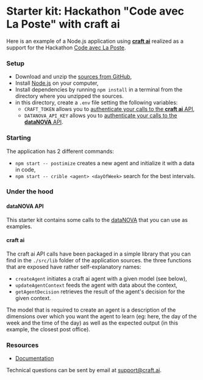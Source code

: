 # Starter kit: Hackathon "Code avec La Poste" with craft ai  #

Here is an example of a Node.js application using [**craft ai**](http://craft.ai)
realized as a support for the Hackathon [Code avec La Poste](http://codeaveclaposte.bemyapp.com/).

### Setup ###

- Download and unzip the [sources from GitHub](https://github.com/craft-ai/hackathon-starterkit),
- Install [Node.js](https://nodejs.org/en/download/) on your computer,
- Install dependencies by running `npm install` in a terminal from the directory where
you unzipped the sources.
- in this directory, create a `.env` file setting the following variables:
    - `CRAFT_TOKEN` allows you to [authenticate your calls to the **craft ai** API](https://labs-integration.craft.ai/doc#header-authentication),
    - `DATANOVA_API_KEY` allows you to [authenticate your calls to the **dataNOVA** API](https://datanova.legroupe.laposte.fr/api/v1/documentation#doc-acces).

### Starting ###

The application has 2 different commands:
- `npm start -- postimize` creates a new agent and initialize it with a data in code,
- `npm start -- crible <agent> <dayOfWeek>` search for the best intervals.

### Under the hood ###

#### dataNOVA API ####

This starter kit contains some calls to the [dataNOVA](https://datanova.legroupe.laposte.fr/)
that you can use as examples.

#### craft ai ####

The craft ai API calls have been packaged in a simple library that you can find in the `./src/lib`
folder of the application sources. the three functions that are exposed have rather self-explanatory
names:

  - `createAgent` initiates a craft ai agent with a given model (see below),
  - `updateAgentContext` feeds the agent with data about the context,
  - `getAgentDecision` retrieves the result of the agent's decision for the given context.

The model that is required to create an agent is a description of the dimensions over which you want
the agent to learn (eg: here, the day of the week and the time of the day) as well as the expected
output (in this example, the closest post office).

### Resources ###

- [Documentation](https://labs-integration.craft.ai)

Technical questions can be sent by email at [support@craft.ai]('mailto:support@craft.ai').
